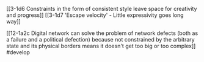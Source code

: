 [[3-1d6 Constraints in the form of consistent style leave space for creativity and progress]]
[[3-1d7 'Escape velocity' - Little expressivity goes long way]]

[[12-1a2c Digital network can solve the problem of network defects (both as a failure and a political defection) because not constrained by the arbitrary state and its physical borders means it doesn't get too big or too complex]] #develop 